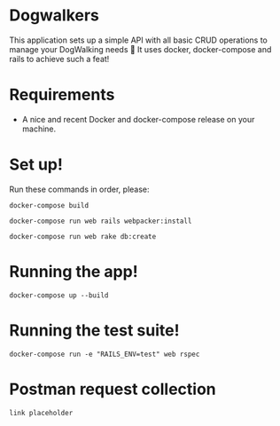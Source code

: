 # Dogwalkers

This application sets up a simple API with all basic CRUD operations to manage your DogWalking needs :tada:
It uses docker, docker-compose and rails to achieve such a feat!

# Requirements
 - A nice and recent Docker and docker-compose release on your machine.

# Set up!

Run these commands in order, please:
 
	docker-compose build

	docker-compose run web rails webpacker:install

	docker-compose run web rake db:create

# Running the app!

	docker-compose up --build

# Running the test suite!

	docker-compose run -e "RAILS_ENV=test" web rspec

# Postman request collection

	link placeholder